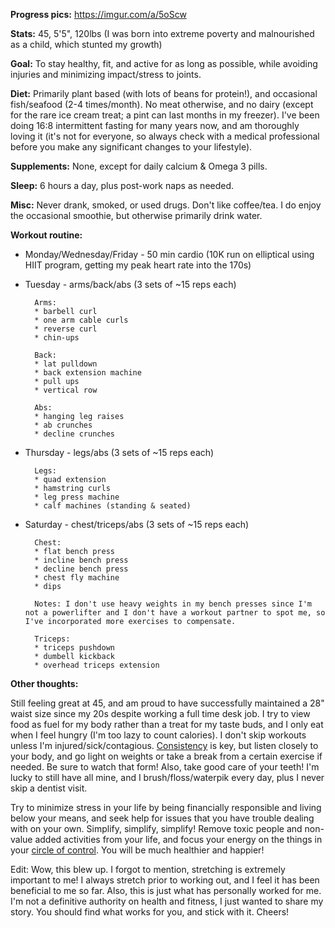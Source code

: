 **Progress pics:** https://imgur.com/a/5oScw

**Stats:** 45, 5'5", 120lbs (I was born into extreme poverty and malnourished as a child, which stunted my growth)

**Goal:** To stay healthy, fit, and active for as long as possible, while avoiding injuries and minimizing impact/stress to joints.

**Diet:** Primarily plant based (with lots of beans for protein!), and occasional fish/seafood (2-4 times/month). No meat otherwise, and no dairy (except for the rare ice cream treat; a pint can last months in my freezer). I've been doing 16:8 intermittent fasting for many years now, and am thoroughly loving it (it's not for everyone, so always check with a medical professional before you make any significant changes to your lifestyle).

**Supplements:** None, except for daily calcium & Omega 3 pills.

**Sleep:** 6 hours a day, plus post-work naps as needed.

**Misc:** Never drank, smoked, or used drugs. Don't like coffee/tea. I do enjoy the occasional smoothie, but otherwise primarily drink water.

**Workout routine:**

* Monday/Wednesday/Friday - 50 min cardio (10K run on elliptical using HIIT program, getting my peak heart rate into the 170s)

* Tuesday - arms/back/abs (3 sets of ~15 reps each)

        Arms:
        * barbell curl
        * one arm cable curls
        * reverse curl
        * chin-ups

        Back:
        * lat pulldown
        * back extension machine
        * pull ups
        * vertical row

        Abs:
        * hanging leg raises
        * ab crunches
        * decline crunches

* Thursday - legs/abs (3 sets of ~15 reps each)

        Legs:
        * quad extension
        * hamstring curls
        * leg press machine
        * calf machines (standing & seated)

* Saturday - chest/triceps/abs (3 sets of ~15 reps each)

        Chest:
        * flat bench press
        * incline bench press
        * decline bench press
        * chest fly machine
        * dips

        Notes: I don't use heavy weights in my bench presses since I'm not a powerlifter and I don't have a workout partner to spot me, so I've incorporated more exercises to compensate.

        Triceps:
        * triceps pushdown
        * dumbell kickback
        * overhead triceps extension

**Other thoughts:** 

Still feeling great at 45, and am proud to have successfully maintained a 28" waist size since my 20s despite working a full time desk job. I try to view food as fuel for my body rather than a treat for my taste buds, and I only eat when I feel hungry (I'm too lazy to count calories). I don't skip workouts unless I'm injured/sick/contagious. [Consistency](https://i.imgur.com/FW4dnBP.png) is key, but listen closely to your body, and go light on weights or take a break from a certain exercise if needed. Be sure to watch that form! Also, take good care of your teeth! I'm lucky to still have all mine, and I brush/floss/waterpik every day, plus I never skip a dentist visit.

Try to minimize stress in your life by being financially responsible and living below your means, and seek help for issues that you have trouble dealing with on your own. Simplify, simplify, simplify! Remove toxic people and non-value added activities from your life, and focus your energy on the things in your [circle of control](https://www.mrmoneymustache.com/2013/10/07/how-big-is-your-circle-of-control/). You will be much healthier and happier!

Edit: Wow, this blew up. I forgot to mention, stretching is extremely important to me! I always stretch prior to working out, and I feel it has been beneficial to me so far. Also, this is just what has personally worked for me. I'm not a definitive authority on health and fitness, I just wanted to share my story. You should find what works for you, and stick with it. Cheers!